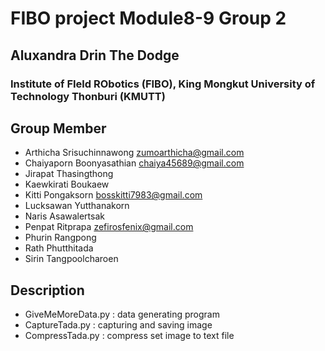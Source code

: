 # FIBO project Module8-9 Group 2
## Aluxandra Drin The Dodge
### Institute of FIeld RObotics (FIBO), King Mongkut University of Technology Thonburi (KMUTT)

## Group Member
- Arthicha    Srisuchinnawong   zumoarthicha@gmail.com
- Chaiyaporn  Boonyasathian     chaiya45689@gmail.com
- Jirapat     Thasingthong
- Kaewkirati  Boukaew
- Kitti       Pongaksorn        bosskitti7983@gmail.com
- Lucksawan   Yutthanakorn
- Naris       Asawalertsak
- Penpat      Ritprapa          zefirosfenix@gmail.com
- Phurin      Rangpong
- Rath        Phutthitada
- Sirin       Tangpoolcharoen

## Description
+ GiveMeMoreData.py : data generating program
+ CaptureTada.py : capturing and saving image
+ CompressTada.py : compress set image to text file







